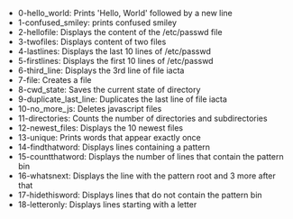 * 0-hello_world: Prints 'Hello, World' followed by a new line
* 1-confused_smiley: prints confused smiley
* 2-hellofile: Displays the content of the /etc/passwd file
* 3-twofiles: Displays content of two files
* 4-lastlines: Displays the last 10 lines of /etc/passwd
* 5-firstlines: Displays the first 10 lines of /etc/passwd
* 6-third_line: Displays the 3rd line of file iacta
* 7-file: Creates a file
* 8-cwd_state: Saves the current state of directory
* 9-duplicate_last_line: Duplicates the last line of file iacta
* 10-no_more_js: Deletes javascript files
* 11-directories: Counts the number of directories and subdirectories
* 12-newest_files: Displays the 10 newest files
* 13-unique: Prints words that appear exactly once
* 14-findthatword: Displays lines containing a pattern
* 15-countthatword: Displays the number of lines that contain the pattern bin
* 16-whatsnext: Displays the line with the pattern root and 3 more after that
* 17-hidethisword: Displays lines that do not contain the pattern bin
* 18-letteronly: Displays lines starting with a letter
